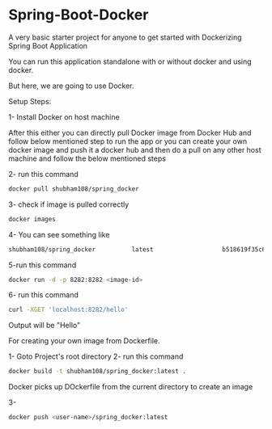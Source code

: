 # Spring-Boot-Docker
A very basic starter project for anyone to get started with Dockerizing Spring Boot Application



You can run this application standalone with or without docker and using docker.

But here, we are going to use Docker.

Setup Steps:

1- Install Docker on host machine

After this either you can directly pull Docker image from Docker Hub and follow below mentioned step to run the app  or you can create your own docker image and push it a docker hub and then do a pull on any other host machine and follow the below mentioned steps


2- run this command 

```sh
docker pull shubham108/spring_docker
```

3- check if image is pulled correctly
```sh
docker images
```

4- You can see something like
```sh
shubham108/spring_docker          latest                   b518619f35c6        2 hours ago         159MB
```

5-run this command
```sh
docker run -d -p 8282:8282 <image-id>
```

6- run this command
```sh
curl -XGET 'localhost:8282/hello'
```

Output will be "Hello"


For creating your own image from Dockerfile.

1- Goto Project's root directory
2- run this command

```sh
docker build -t shubham108/spring_docker:latest .
```
Docker picks up DOckerfile from the current directory to create an image

3-
```sh
docker push <user-name>/spring_docker:latest
```
